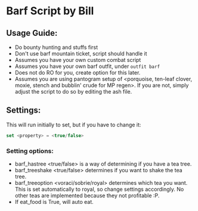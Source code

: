 # Barf Script by Bill
## Usage Guide:
- Do bounty hunting and stuffs first
- Don't use barf mountain ticket, script should handle it
- Assumes you have your own custom combat script
- Assumes you have your own barf outfit, under `outfit barf`
- Does not do RO for you, create option for this later.
- Assumes you are using pantogram setup of <porquoise, ten-leaf clover, moxie, stench and bubblin' crude for MP regen>. If you are not, simply adjust the script to do so by editing the ash file.

## Settings:
This will run initially to set, but if you have to change it:
```javascript
set <property> = <true/false>
```

### Setting options:
- barf_hastree <true/false> is a way of determining if you have a tea tree.
- barf_treeshake <true/false> determines if you want to shake the tea tree.
- barf_treeoption <voraci/sobrie/royal> determines which tea you want. This is set automatically to royal, so change settings accordingly. No other teas are implemented because they not profitable :P.
- If eat_food is True, will auto eat.
